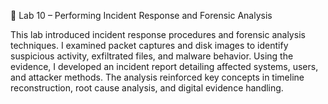 🧪 Lab 10 – Performing Incident Response and Forensic Analysis

This lab introduced incident response procedures and forensic analysis techniques. I examined packet captures and disk images to identify suspicious activity, exfiltrated files, and malware behavior. Using the evidence, I developed an incident report detailing affected systems, users, and attacker methods. The analysis reinforced key concepts in timeline reconstruction, root cause analysis, and digital evidence handling.
